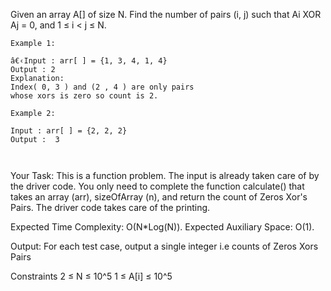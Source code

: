 Given an array A[] of size N. Find the number of pairs (i, j) such that
Ai XOR Aj = 0, and 1 ≤ i < j ≤ N.

```
Example 1:

â€‹Input : arr[ ] = {1, 3, 4, 1, 4}
Output : 2
Explanation:
Index( 0, 3 ) and (2 , 4 ) are only pairs 
whose xors is zero so count is 2.
```
```
Example 2:

Input : arr[ ] = {2, 2, 2} 
Output :  3

 
```
Your Task:
This is a function problem. The input is already taken care of by the driver code. You only need to complete the function calculate() that takes an array (arr), sizeOfArray (n), and return the count of Zeros Xor's Pairs. The driver code takes care of the printing.

Expected Time Complexity: O(N*Log(N)).
Expected Auxiliary Space: O(1).



Output:
For each test case, output a single integer i.e counts of Zeros Xors Pairs

Constraints
2 ≤ N ≤ 10^5
1 ≤ A[i] ≤ 10^5
